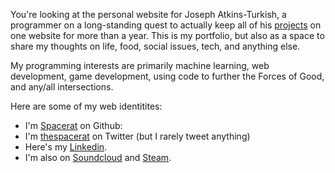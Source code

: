 You're looking at the personal website for Joseph Atkins-Turkish, a programmer on a long-standing quest to actually keep all of his [projects](/projects) on one website for more than a year. This is my portfolio, but also as a space to share my thoughts on life, food, social issues, tech, and anything else.

My programming interests are primarily machine learning, web development, game development, using code to further the Forces of Good, and any/all intersections.

Here are some of my web identitites:

* I'm [Spacerat](https://github.com/Spacerat) on Github: 
* I'm [thespacerat](https://twitter.com/thespacerat) on Twitter (but I rarely tweet anything)
* Here's my [Linkedin](https://www.linkedin.com/in/joseph-atkins-turkish-47559275/).
* I'm also on [Soundcloud](https://soundcloud.com/joe-atkins-turkish) and [Steam](https://steamcommunity.com/profiles/76561198004438125).